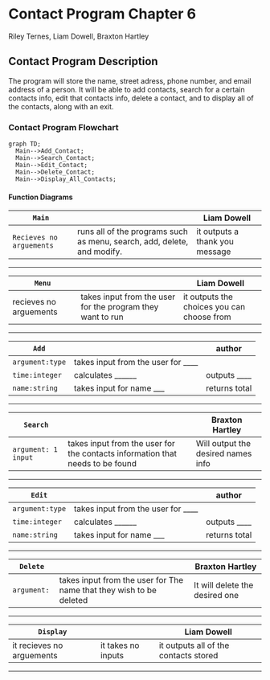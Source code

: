 # Contact Program Chapter 6
Riley Ternes, Liam Dowell, Braxton Hartley
## Contact Program Description
The program will store the name, street adress, phone number, and email address of a person. It will be able to add contacts, search for a certain contacts info, edit that contacts info, delete a contact, and to display all of the contacts, along with an exit.
### Contact Program Flowchart
```mermaid
graph TD;
  Main-->Add_Contact;
  Main-->Search_Contact;
  Main-->Edit_Contact;
  Main-->Delete_Contact;
  Main-->Display_All_Contacts;
```
#### Function Diagrams
| `Main`    |               | Liam Dowell     |
| ------------------ | ------------- | ------------ |
| `Recieves no arguements`    | runs all of the programs such as menu, search, add, delete, and modify.  |  it outputs a thank you message            |

***
| `Menu`    |               |  Liam Dowell     |
| ------------------ | ------------- | ------------ |
| recieves no arguements    | takes input from the user for the program they want to run |   it outputs the choices you can choose from         |

***
| `Add`    |               |  author     |
| ------------------ | ------------- | ------------ |
| `argument:type`    | takes input from the user for ____  |              |
| `time:integer`     | calculates ______  | outputs ____             |
| `name:string`      | takes input for name ___ | returns total |
***
| `Search`    |               |  Braxton Hartley     |
| ------------------ | ------------- | ------------ |
| `argument: 1 input`    | takes input from the user for the contacts information that needs to be found  |   Will output the desired names info           |
***
| `Edit`    |               |  author    |
| ------------------ | ------------- | ------------ |
| `argument:type`    | takes input from the user for ____  |              |
| `time:integer`     | calculates ______  | outputs ____             |
| `name:string`      | takes input for name ___ | returns total |
***
| `Delete`    |               |  Braxton Hartley     |
| ------------------ | ------------- | ------------ |
| `argument: `    | takes input from the user for The name that they wish to be deleted  |   It will delete the desired one           |
***
| `Display`    |               |  Liam Dowell    |
| ------------------ | ------------- | ------------ |
| it recieves no arguements    | it takes no inputs  |  it outputs all of the contacts stored            |

***
